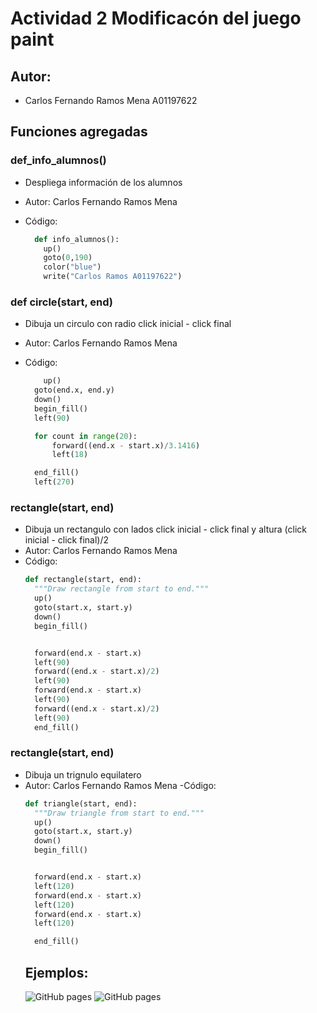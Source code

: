 # Actividad 2 Modificacón del juego paint
## Autor:
- Carlos Fernando Ramos Mena A01197622

## Funciones agregadas
### def_info_alumnos()
- Despliega información de los alumnos
- Autor: Carlos Fernando Ramos Mena
- Código:
  
  ```python
    def info_alumnos():
      up()
      goto(0,190)
      color("blue")
      write("Carlos Ramos A01197622")
    ```
### def circle(start, end)
- Dibuja un circulo con radio click inicial - click final
- Autor: Carlos Fernando Ramos Mena
- Código:
  
  ```python
      up()
    goto(end.x, end.y)
    down()
    begin_fill()
    left(90)

    for count in range(20):
        forward((end.x - start.x)/3.1416)
        left(18)

    end_fill()
    left(270)
    ```
### rectangle(start, end)
- Dibuja un rectangulo con lados click inicial - click final y altura (click inicial - click final)/2
- Autor: Carlos Fernando Ramos Mena
- Código:
  ```python
  def rectangle(start, end):
    """Draw rectangle from start to end."""
    up()
    goto(start.x, start.y)
    down()
    begin_fill()


    forward(end.x - start.x)
    left(90)
    forward((end.x - start.x)/2)
    left(90)
    forward(end.x - start.x)
    left(90)
    forward((end.x - start.x)/2)
    left(90)
    end_fill()
    ```
### rectangle(start, end)
- Dibuja un trignulo equilatero
- Autor: Carlos Fernando Ramos Mena
-Código:
  ```python
  def triangle(start, end):
    """Draw triangle from start to end."""
    up()
    goto(start.x, start.y)
    down()
    begin_fill()


    forward(end.x - start.x)
    left(120)
    forward(end.x - start.x)
    left(120)
    forward(end.x - start.x)
    left(120)

    end_fill()
    ```
    ## Ejemplos:
    ![GitHub pages](https://drive.google.com/file/d/1AOWGJ2ZHkgyffqDzxjbQAgSMzIkndRe3/view?usp=sharing)
    ![GitHub pages](https://drive.google.com/file/d/12aCG9Qnr_oEKZTO7r7anvsW71llHk2Iq/view?usp=sharing)
